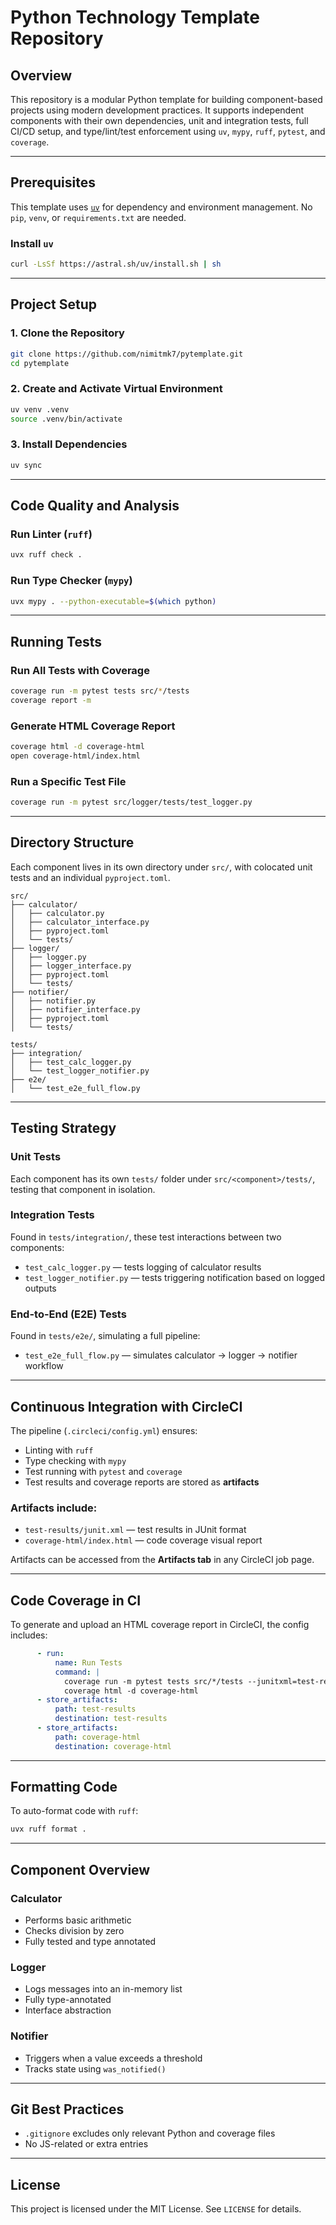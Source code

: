 # Python Technology Template Repository

## Overview

This repository is a modular Python template for building component-based projects using modern development practices. It supports independent components with their own dependencies, unit and integration tests, full CI/CD setup, and type/lint/test enforcement using `uv`, `mypy`, `ruff`, `pytest`, and `coverage`.

---

## Prerequisites

This template uses [`uv`](https://github.com/astral-sh/uv) for dependency and environment management. No `pip`, `venv`, or `requirements.txt` are needed.

### Install `uv`

```bash
curl -LsSf https://astral.sh/uv/install.sh | sh
```

---

## Project Setup

### 1. Clone the Repository

```bash
git clone https://github.com/nimitmk7/pytemplate.git
cd pytemplate
```

### 2. Create and Activate Virtual Environment

```bash
uv venv .venv
source .venv/bin/activate
```

### 3. Install Dependencies

```bash
uv sync
```

---

## Code Quality and Analysis

### Run Linter (`ruff`)

```bash
uvx ruff check .
```

### Run Type Checker (`mypy`)

```bash
uvx mypy . --python-executable=$(which python)
```

---

## Running Tests

### Run All Tests with Coverage

```bash
coverage run -m pytest tests src/*/tests
coverage report -m
```

### Generate HTML Coverage Report

```bash
coverage html -d coverage-html
open coverage-html/index.html
```

### Run a Specific Test File

```bash
coverage run -m pytest src/logger/tests/test_logger.py
```

---

## Directory Structure

Each component lives in its own directory under `src/`, with colocated unit tests and an individual `pyproject.toml`.

```
src/
├── calculator/
│   ├── calculator.py
│   ├── calculator_interface.py
│   ├── pyproject.toml
│   └── tests/
├── logger/
│   ├── logger.py
│   ├── logger_interface.py
│   ├── pyproject.toml
│   └── tests/
├── notifier/
│   ├── notifier.py
│   ├── notifier_interface.py
│   ├── pyproject.toml
│   └── tests/

tests/
├── integration/
│   ├── test_calc_logger.py
│   └── test_logger_notifier.py
├── e2e/
│   └── test_e2e_full_flow.py
```

---

## Testing Strategy

### Unit Tests

Each component has its own `tests/` folder under `src/<component>/tests/`, testing that component in isolation.

### Integration Tests

Found in `tests/integration/`, these test interactions between two components:

- `test_calc_logger.py` — tests logging of calculator results
- `test_logger_notifier.py` — tests triggering notification based on logged outputs

### End-to-End (E2E) Tests

Found in `tests/e2e/`, simulating a full pipeline:

- `test_e2e_full_flow.py` — simulates calculator → logger → notifier workflow

---

## Continuous Integration with CircleCI

The pipeline (`.circleci/config.yml`) ensures:

- Linting with `ruff`
- Type checking with `mypy`
- Test running with `pytest` and `coverage`
- Test results and coverage reports are stored as **artifacts**

### Artifacts include:

- `test-results/junit.xml` — test results in JUnit format
- `coverage-html/index.html` — code coverage visual report

Artifacts can be accessed from the **Artifacts tab** in any CircleCI job page.

---

## Code Coverage in CI

To generate and upload an HTML coverage report in CircleCI, the config includes:

```yaml
      - run:
          name: Run Tests
          command: |
            coverage run -m pytest tests src/*/tests --junitxml=test-results/junit.xml
            coverage html -d coverage-html
      - store_artifacts:
          path: test-results
          destination: test-results
      - store_artifacts:
          path: coverage-html
          destination: coverage-html
```

---

## Formatting Code

To auto-format code with `ruff`:

```bash
uvx ruff format .
```

---

## Component Overview

### Calculator

- Performs basic arithmetic
- Checks division by zero
- Fully tested and type annotated

### Logger

- Logs messages into an in-memory list
- Fully type-annotated
- Interface abstraction

### Notifier

- Triggers when a value exceeds a threshold
- Tracks state using `was_notified()`

---

## Git Best Practices

- `.gitignore` excludes only relevant Python and coverage files
- No JS-related or extra entries

---

## License

This project is licensed under the MIT License. See `LICENSE` for details.

